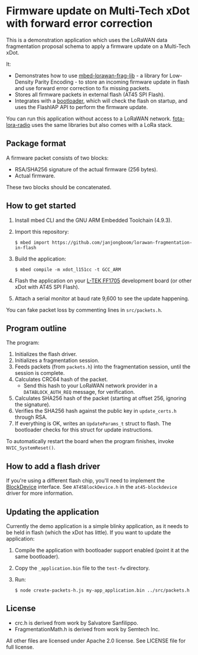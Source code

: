 # Firmware update on Multi-Tech xDot with forward error correction

This is a demonstration application which uses the LoRaWAN data fragmentation proposal schema to apply a firmware update on a Multi-Tech xDot.

It:

* Demonstrates how to use [mbed-lorawan-frag-lib](https://github.com/janjongboom/mbed-lorawan-frag-lib) - a library for Low-Density Parity Encoding - to store an incoming firmware update in flash and use forward error correction to fix missing packets.
* Stores all firmware packets in external flash (AT45 SPI Flash).
* Integrates with a [bootloader](https://github.com/janjongboom/lorawan-at45-fota-bootloader), which will check the flash on startup, and uses the FlashIAP API to perform the firmware update.

You can run this application without access to a LoRaWAN network. [fota-lora-radio](https://github.com/armmbed/fota-lora-radio) uses the same libraries but also comes with a LoRa stack.

## Package format

A firmware packet consists of two blocks:

* RSA/SHA256 signature of the actual firmware (256 bytes).
* Actual firmware.

These two blocks should be concatenated.

## How to get started

1. Install mbed CLI and the GNU ARM Embedded Toolchain (4.9.3).
1. Import this repository:

    ```
    $ mbed import https://github.com/janjongboom/lorawan-fragmentation-in-flash
    ```

1. Build the application:

    ```
    $ mbed compile -m xdot_l151cc -t GCC_ARM
    ```

1. Flash the application on your [L-TEK FF1705](https://os.mbed.com/platforms/L-TEK-FF1705/) development board (or other xDot with AT45 SPI Flash).
1. Attach a serial monitor at baud rate 9,600 to see the update happening.

You can fake packet loss by commenting lines in `src/packets.h`.

## Program outline

The program:

1. Initializes the flash driver.
1. Initializes a fragmentation session.
1. Feeds packets (from `packets.h`) into the fragmentation session, until the session is complete.
1. Calculates CRC64 hash of the packet.
    * Send this hash to your LoRaWAN network provider in a `DATABLOCK_AUTH_REQ` message, for verification.
1. Calculates SHA256 hash of the packet (starting at offset 256, ignoring the signature).
1. Verifies the SHA256 hash against the public key in `update_certs.h` through RSA.
1. If everything is OK, writes an `UpdateParams_t` struct to flash. The bootloader checks for this struct for update instructions.

To automatically restart the board when the program finishes, invoke `NVIC_SystemReset()`.

## How to add a flash driver

If you're using a different flash chip, you'll need to implement the [BlockDevice](https://docs.mbed.com/docs/mbed-os-api-reference/en/latest/APIs/storage/block_device/) interface. See `AT45BlockDevice.h` in the `at45-blockdevice` driver for more information.

## Updating the application

Currently the demo application is a simple blinky application, as it needs to be held in flash (which the xDot has little). If you want to update the application:

1. Compile the application with bootloader support enabled (point it at the same bootloader).
1. Copy the `_application.bin` file to the `test-fw` directory.
1. Run:

    ```
    $ node create-packets-h.js my-app_application.bin ../src/packets.h
    ```

## License

* crc.h is derived from work by Salvatore Sanfilippo.
* FragmentationMath.h is derived from work by Semtech Inc.

All other files are licensed under Apache 2.0 license. See LICENSE file for full license.
